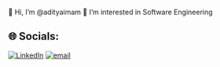 👋 Hi, I’m @adityaimam
👀 I’m interested in Software Engineering

## 🌐 Socials:
[![LinkedIn](https://img.shields.io/badge/LinkedIn-%230077B5.svg?logo=linkedin&logoColor=white)](https://www.linkedin.com/in/aditya-imam-ramadhan-586198335/) [![email](https://img.shields.io/badge/Email-D14836?logo=gmail&logoColor=white)](mailto:adtyimrd27@gmail.com) 

<!---
adityaimrd/adityaimrd is a ✨ special ✨ repository because its `README.md` (this file) appears on your GitHub profile.
You can click the Preview link to take a look at your changes.
--->
